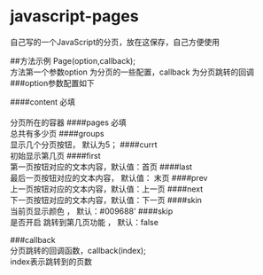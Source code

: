 # javascript-pages
自己写的一个JavaScript的分页，放在这保存，自己方便使用

##方法示例
Page(option,callback);<br/>
方法第一个参数option 为分页的一些配置，callback 为分页跳转的回调
###option参数配置如下

####content  必填<br/>		
分页所在的容器
####pages  必填<br/>
总共有多少页
####groups <br/>
显示几个分页按钮， 默认为5；
####currt<br/>
初始显示第几页
####first<br/>
第一页按钮对应的文本内容，默认值：首页
####last<br/>最后一页按钮对应的文本内容， 默认值： 末页
####prev <br/>上一页按钮对应的文本内容，默认值：上一页
####next <br/>下一页按钮对应的文本内容，默认值：下一页
####skin<br/> 当前页显示颜色 ， 默认：#009688'
####skip <br/>是否开启 跳转到第几页功能 ， 默认：false

###callback<br/>
分页跳转的回调函数，callback(index);<br/>
index表示跳转到的页数
